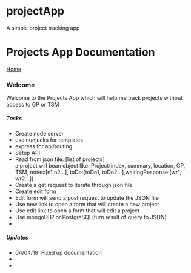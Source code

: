 # projectApp
A simple project tracking app 

<!DOCTYPE html>
<html>
<head>
	<link rel="stylesheet" href="style.css">
</head>
<body>
<h1>Projects App Documentation</h1>
<span>
<a href="/">Home</a>

</span>
<div='intro'>
<h3>Welcome</h3>
<p>Welcome to the Projects App which will help me track projects without access to GP or TSM</p>
</div>

<h5>Tasks</h5>
<ul>
	<li>Create node server</li> 
	<li>use nunjucks for templates</li> 
	<li>express for api/routing</li> 
	<li>Setup API</li> 
	<li>Read from json file: [list of projects] </br>
	a project will bean object like: Project{index, summary, location, GP, TSM, notes:[n1,n2...], toDo:[toDo1, toDo2...],waitingResponse:[wr1, wr2...]}</li>
	<li>Create a get request to iterate through json file</li>
	<li>Create edit form</li>
	<li>Edit form will send a post request to update the JSON file</li>
	<li>Use new link to open a form that will create a new project</li>
	<li>Use edit link to open a form that will edit a project</li>
	<li>Use mongoDB? or PostgreSQL(turn result of query to JSON)</li>
	<li></li>
</ul>
<h5>Updates</h5>
<ul>
<li>04/04/18: Fixed up documentation</li>
<li></li>
<li></li>
</ul>

</body>

</html>
